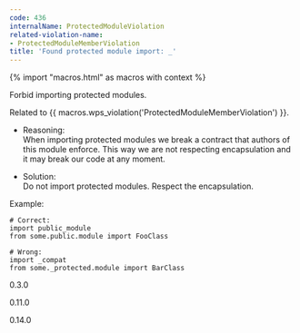 ```yaml
---
code: 436
internalName: ProtectedModuleViolation
related-violation-name:
- ProtectedModuleMemberViolation
title: 'Found protected module import: _'
---
```


{% import "macros.html" as macros with context %}

Forbid importing protected modules.

Related to {{ macros.wps_violation('ProtectedModuleMemberViolation') }}.

  - Reasoning:  
    When importing protected modules we break a contract that authors of
    this module enforce. This way we are not respecting encapsulation
    and it may break our code at any moment.

  - Solution:  
    Do not import protected modules. Respect the encapsulation.

Example:

    # Correct:
    import public_module
    from some.public.module import FooClass
    
    # Wrong:
    import _compat
    from some._protected.module import BarClass

<div class="versionadded">

0.3.0

</div>

<div class="versionchanged">

0.11.0

</div>

<div class="versionchanged">

0.14.0

</div>